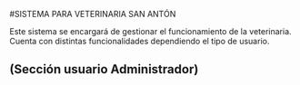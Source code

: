#SISTEMA PARA VETERINARIA SAN ANTÓN

Este sistema se encargará de gestionar el funcionamiento de la veterinaria. Cuenta con distintas funcionalidades dependiendo el tipo de usuario.

## (Sección usuario **Administrador**)
